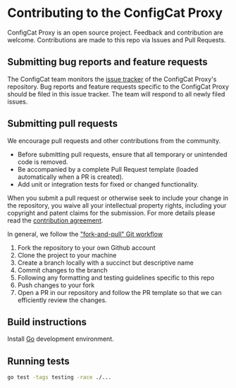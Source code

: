 # Contributing to the ConfigCat Proxy

ConfigCat Proxy is an open source project. Feedback and contribution are welcome. Contributions are made to this repo via Issues and Pull Requests.

## Submitting bug reports and feature requests

The ConfigCat team monitors the [issue tracker](https://github.com/configcat/configcat-proxy/issues) of the ConfigCat Proxy's repository. Bug reports and feature requests specific to the ConfigCat Proxy should be filed in this issue tracker. The team will respond to all newly filed issues.

## Submitting pull requests

We encourage pull requests and other contributions from the community. 
- Before submitting pull requests, ensure that all temporary or unintended code is removed.
- Be accompanied by a complete Pull Request template (loaded automatically when a PR is created).
- Add unit or integration tests for fixed or changed functionality.

When you submit a pull request or otherwise seek to include your change in the repository, you waive all your intellectual property rights, including your copyright and patent claims for the submission. For more details please read the [contribution agreement](https://github.com/configcat/legal/blob/main/contribution-agreement.md).

In general, we follow the ["fork-and-pull" Git workflow](https://github.com/susam/gitpr)

1. Fork the repository to your own Github account
2. Clone the project to your machine
3. Create a branch locally with a succinct but descriptive name
4. Commit changes to the branch
5. Following any formatting and testing guidelines specific to this repo
6. Push changes to your fork
7. Open a PR in our repository and follow the PR template so that we can efficiently review the changes.

## Build instructions

Install [Go](https://golang.org) development environment.

## Running tests

```bash
go test -tags testing -race ./...
```

